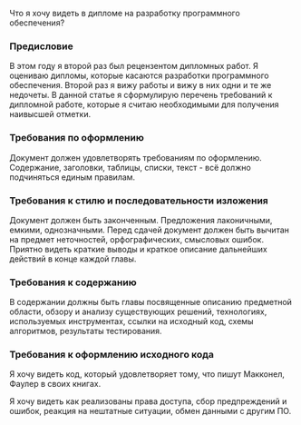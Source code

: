 Что я хочу видеть в дипломе на разработку программного обеспечения?

### Предисловие
В этом году я второй раз был рецензентом дипломных работ. Я оцениваю дипломы, которые касаются разработки программного обеспечения. Второй раз я вижу работы и вижу в них одни и те же недочеты. В данной статье я сформулирую перечень требований к дипломной работе, которые я считаю необходимыми для получения наивысшей отметки.

### Требования по оформлению
Документ должен удовлетворять требованиям по оформлению. Содержание, заголовки, таблицы, списки, текст - всё должно подчиняться единым правилам.

### Требования к стилю и последовательности изложения
Документ должен быть законченным. Предложения лаконичными, емкими, однозначными. Перед сдачей документ должен быть вычитан на предмет неточностей, орфографических, смысловых ошибок. Приятно видеть краткие выводы и краткое описание дальнейших действий в конце каждой главы.

### Требования к содержанию
В содержании должны быть главы посвященные описанию предметной области, обзору и анализу существующих решений, технологиях, используемых инструментах, ссылки на исходный код, схемы алгоритмов, результаты тестирования.

### Требования к оформлению исходного кода
Я хочу видеть код, который удовлетворяет тому, что пишут Макконел, Фаулер в своих книгах.

Я хочу видеть как реализованы права доступа, сбор предпреждений и ошибок, реакция на нештатные ситуации, обмен данными с другим ПО.



